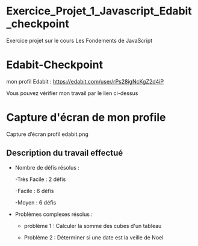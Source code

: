 # Exercice_Projet_1_Javascript_Edabit_checkpoint
Exercice projet sur le cours Les Fondements de JavaScript

# Edabit-Checkpoint
mon profil Edabit : https://edabit.com/user/rPs28igNcKgZ2d4iP

Vous pouvez vérifier mon travail par le lien ci-dessus

# Capture d'écran de mon profile
Capture d’écran profil edabit.png

## Description du travail effectué

- Nombre de défis résolus :

    -Très Facile : 2 défis
  
    -Facile : 6 défis
  
    -Moyen : 6 défis

- Problèmes complexes résolus :

    - problème 1 : Calculer la somme des cubes d'un tableau
 
    - Problème 2 : Déterminer si une date est la veille de Noel
